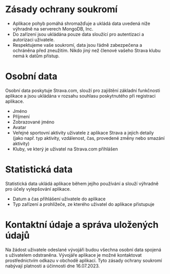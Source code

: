 # Zásady ochrany soukromí
* Aplikace pohyb pomáhá shromažďuje a ukládá data uvedená níže výhradně na serverech MongoDB, Inc.
* Do zařízení jsou ukládána pouze data sloužící pro autentizaci a autorizaci uživatele.
* Respektujeme vaše soukromí, data jsou řádně zabezpečena a ochráněna před zneužitím. Nikdo jiný než členové vašeho Strava klubu nemá k datům přístup.

# Osobní data
Osobní data poskytuje Strava.com, slouží pro zajištění základní funkčnosti aplikace a jsou ukládána v rozsahu souhlasu poskytnutého při registraci aplikace.
* Jméno
* Příjmení
* Zobrazované jméno
* Avatar
* Veřejné sportovní aktivity uživatele z aplikace Strava a jejich detaily (jako např. typ aktivity, vzdálenost, čas, provedené změny nebo smazání aktivity)
* Kluby, ve který je uživatel na Strava.com přihlášen

# Statistická data
Statistická data ukládá aplikace během jejího používání a slouží výhradně pro účely vylepšování aplikace.
* Datum a čas přihlášení uživatele do aplikace
* Typ zařízení a prohlížeče, ze kterého uživatel do aplikace přistupuje

# Kontaktní údaje a správa uložených údajů
Na žádost uživatele odeslané vývojáři budou všechna osobní data spojená s uživatelem odstraněna. Vývojáře aplikace je možné kontaktovat prostřednictvím odkazu v obchodě aplikací.
Tyto zásady ochrany soukromí nabývají platnosti a účinnosti dne 16.07.2023.
